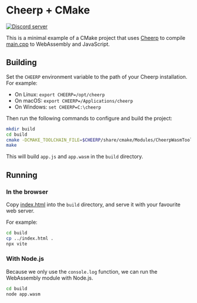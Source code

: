 # Cheerp + CMake

[![Discord server](https://img.shields.io/discord/988743885121548329?color=%237289DA&logo=discord&logoColor=ffffff)](https://discord.gg/3UfTSbWdYy)

This is a minimal example of a CMake project that uses [Cheerp](https://labs.leaningtech.com/cheerp) to compile [main.cpp](/main.cpp) to WebAssembly and JavaScript.

## Building

Set the `CHEERP` environment variable to the path of your Cheerp installation. For example:
- On Linux: `export CHEERP=/opt/cheerp`
- On macOS: `export CHEERP=/Applications/cheerp`
- On Windows: `set CHEERP=C:\cheerp`

Then run the following commands to configure and build the project:

```bash
mkdir build
cd build
cmake -DCMAKE_TOOLCHAIN_FILE=$CHEERP/share/cmake/Modules/CheerpWasmToolchain.cmake ..
make
```

This will build `app.js` and `app.wasm` in the `build` directory.

## Running

### In the browser

Copy [index.html](/index.html) into the `build` directory, and serve it with your favourite web server.

For example:

```bash
cd build
cp ../index.html .
npx vite
```

### With Node.js

Because we only use the `console.log` function, we can run the WebAssembly module with Node.js.

```bash
cd build
node app.wasm
```
